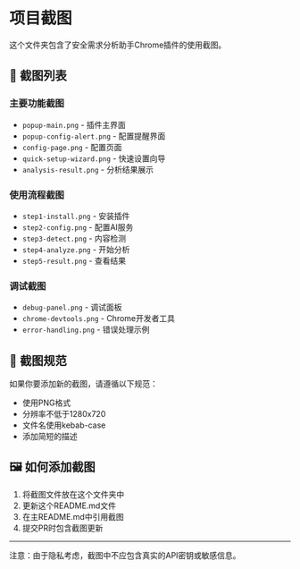 # 项目截图

这个文件夹包含了安全需求分析助手Chrome插件的使用截图。

## 📸 截图列表

### 主要功能截图
- `popup-main.png` - 插件主界面
- `popup-config-alert.png` - 配置提醒界面
- `config-page.png` - 配置页面
- `quick-setup-wizard.png` - 快速设置向导
- `analysis-result.png` - 分析结果展示

### 使用流程截图
- `step1-install.png` - 安装插件
- `step2-config.png` - 配置AI服务
- `step3-detect.png` - 内容检测
- `step4-analyze.png` - 开始分析
- `step5-result.png` - 查看结果

### 调试截图
- `debug-panel.png` - 调试面板
- `chrome-devtools.png` - Chrome开发者工具
- `error-handling.png` - 错误处理示例

## 📝 截图规范

如果你要添加新的截图，请遵循以下规范：
- 使用PNG格式
- 分辨率不低于1280x720
- 文件名使用kebab-case
- 添加简短的描述

## 🖼️ 如何添加截图

1. 将截图文件放在这个文件夹中
2. 更新这个README.md文件
3. 在主README.md中引用截图
4. 提交PR时包含截图更新

---

注意：由于隐私考虑，截图中不应包含真实的API密钥或敏感信息。